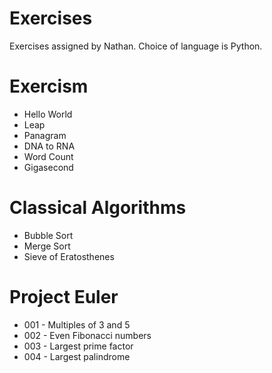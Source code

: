 # Exercises
Exercises assigned by Nathan. Choice of language is Python.

# Exercism
* Hello World
* Leap
* Panagram
* DNA to RNA
* Word Count
* Gigasecond

# Classical Algorithms
* Bubble Sort
* Merge Sort
* Sieve of Eratosthenes

# Project Euler
* 001 - Multiples of 3 and 5
* 002 - Even Fibonacci numbers
* 003 - Largest prime factor
* 004 - Largest palindrome
